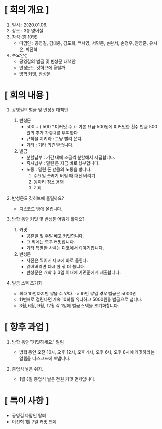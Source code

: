 # [ 회의 개요 ]
1. 일시 : 2020.01.06.
2. 장소 : 3층 영어실
3. 참석 (총 10명)
    - 따맘인 : 공영길, 김대웅, 김도희, 백서영, 서민준, 손완서, 손정우, 안영준, 유시온, 이진혁
4. 주요안건
    - 공영길의 벌금 및 반성문 대책안
    - 반성문도 깃허브에 올릴까
    - 방학 커밋, 반성문

# [ 회의 내용 ]
1. 공영길의 벌금 및 반성문 대책안
    1) 반성문
        - 500 + ( 500 * 미커밋 수 ) : 기본 요금 500원에 미커밋한 횟수 만큼 500원의 추가 가중치를 부여한다.
        - 규칙을 지켜라 : 그냥 빨리 쓴다.
        - 기타 : 기타 의견 받습니다.
    2) 벌금
        - 분할납부 : 기간 내에 조금씩 분할해서 지급합니다.
        - 즉시납부 : 밀린 돈 지금 바로 납부합니다.
        - 노동 : 밀린 돈 만큼의 노동을 합니다.
            1) 수요일 쓰레기 버릴 때 대신 버리기
            2) 동아리 청소 용병
            3) 기타  

2. 반성문도 깃허브에 올릴까요?
    - 디스코드 방에 올립니다.
  
3. 방학 동안 커밋 및 반성문 어떻게 할까요?
    1) 커밋
        - 공휴일 및 주말 빼고 커밋합니다.
        - 그 외에는 모두 커밋합니다.
        - 기타 특별한 사유는 디코에서 이야기합니다.
    2) 반성문
        - 사진은 찍어서 디코에 바로 올린다.
        - 잃어버리면 다시 한 장 더 씁니다.
        - 반성문은 개학 후 3일 이내에 서민준에게 제출합니다.

4. 벌금 스택 초기화
    - 최대 10번까지만 쌓을 수 있다. -> 10번 쌓일 경우 벌금은 5000원
    - 11번째로 걸린다면 계속 10회를 유지하고 5000원을 벌금으로 냅니다.
    - 3월, 6월, 9월, 12월 각 1일에 벌금 스택을 초기화합니다.

# [ 향후 과업 ]
1. 방학 동안 "커밋하세요." 알림
    - 방학 동안 오전 10시, 오후 12시, 오후 4시, 오후 6시, 오후 8시에 커밋하라는 알림을 디스코드에 보냅니다.

2. 종업식 날은 쉬자.
    - 1월 8일 종업식 날은 전원 커밋 면제입니다.

# [ 특이 사항 ]

- 공영길 따맘인 탈퇴
- 이진혁 1월 7일 커밋 면제
